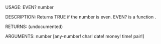 USAGE:
     EVEN? number 

DESCRIPTION:
     Returns TRUE if the number is even.
     EVEN? is a function .

RETURNS:
    (undocumented)

ARGUMENTS:
    number [any-number! char! date! money! time! pair!]
